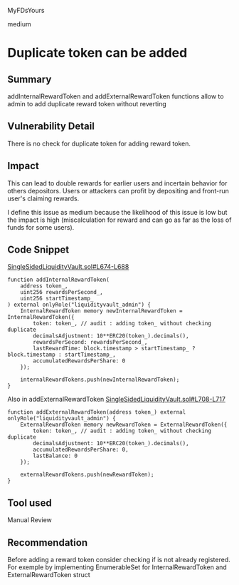 MyFDsYours

medium

# Duplicate token can be added

## Summary
addInternalRewardToken and  addExternalRewardToken functions allow to admin to add duplicate reward token without reverting 

## Vulnerability Detail
There is no check for duplicate token for adding reward token.

## Impact
This can lead to double rewards for earlier users and incertain behavior for others depositors. Users or attackers can profit by depositing and front-run user's claiming rewards. 

I define this issue as medium because the likelihood of this issue is low but the impact is high (miscalculation for reward and can go as far as the loss of funds for some users).

## Code Snippet

[SingleSidedLiquidityVault.sol#L674-L688](https://github.com/sherlock-audit/2023-02-olympus/blob/main/src/policies/lending/abstracts/SingleSidedLiquidityVault.sol#L674-L688)

```solidity 
function addInternalRewardToken(
    address token_,
    uint256 rewardsPerSecond_,
    uint256 startTimestamp_
) external onlyRole("liquidityvault_admin") {
    InternalRewardToken memory newInternalRewardToken = InternalRewardToken({
        token: token_, // audit : adding token_ without checking duplicate 
        decimalsAdjustment: 10**ERC20(token_).decimals(),
        rewardsPerSecond: rewardsPerSecond_,
        lastRewardTime: block.timestamp > startTimestamp_ ? block.timestamp : startTimestamp_,
        accumulatedRewardsPerShare: 0
    });

    internalRewardTokens.push(newInternalRewardToken);
}
```
Also in addExternalRewardToken [SingleSidedLiquidityVault.sol#L708-L717](https://github.com/sherlock-audit/2023-02-olympus/blob/main/src/policies/lending/abstracts/SingleSidedLiquidityVault.sol#L708-L717)

```solidity 
function addExternalRewardToken(address token_) external onlyRole("liquidityvault_admin") {
    ExternalRewardToken memory newRewardToken = ExternalRewardToken({
        token: token_, // audit : adding token_ without checking duplicate 
        decimalsAdjustment: 10**ERC20(token_).decimals(),
        accumulatedRewardsPerShare: 0,
        lastBalance: 0
    });

    externalRewardTokens.push(newRewardToken);
}
```
## Tool used

Manual Review

## Recommendation

Before adding a reward token consider checking if is not already registered. For exemple by implementing EnumerableSet for InternalRewardToken and ExternalRewardToken struct

